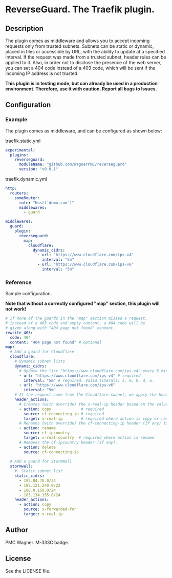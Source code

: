 # ReverseGuard. The Traefik plugin.
## Description
The plugin comes as middleware and allows you to accept incoming requests only from trusted subnets. Subnets can be static or dynamic, placed in files or accessible by URL, with the ability to update at a specified interval.
If the request was made from a trusted subnet, header rules can be applied to it. Also, in order not to disclose the presence of the web server, you can set a 404 code instead of a 403 code, which will be sent if the incoming IP address is not trusted.

__This plugin is in testing mode, but can already be used in a production environment. Therefore, use it with caution. Report all bugs to Issues.__

## Configuration
### Example
The plugin comes as middleware, and can be configured as shown below:

traefik.static.yml
```yaml
experimental:
  plugins:
    reverseguard:
      moduleName: "github.com/WagnerPMC/reverseguard"
      version: "v0.0.1"
```

traefik.dynamic.yml
```yaml
http:
  routers:
    someRouter:
      rule: "Host(`demo.com`)"
      middlewares:
        - guard

middlewares:
  guard:
    plugin:
      reverseguard:
        map:
          cloudflare:
            dynamic_cidrs:
              - url: "https://www.cloudflare.com/ips-v4"
                interval: "5m"
              - url: "https://www.cloudflare.com/ips-v6"
                interval: "5m"
```

### Reference

Sample configuration.

__Note that without a correctly configured "map" section, this plugin will not work!__

```yaml
# If none of the guards in the "map" section missed a request,
# instead of a 403 code and empty content, a 404 code will be
# given along with "404 page not found" content.
rewrite_403:
  code: 404
  content: "404 page not found" # optional
map:
  # Add a guard for Cloudflare
  cloudflare:
    # Dynamic subnet lists
    dynamic_cidrs:
      # Update the list "https://www.cloudflare.com/ips-v4" every 5 minutes.
      - url: "https://www.cloudflare.com/ips-v4" # required
        interval: "5m" # required. Valid literals: s, m, h, d, w.
      - url: "https://www.cloudflare.com/ips-v6"
        interval: "5m"
    # If the request came from the Cloudflare subnet, we apply the header rules:
    header_actions:
      # Creates (with override) the x-real-ip header based on the value of the cf-connecting-ip header (if any).
      - action: copy             # required
        source: cf-connecting-ip # required
        target: x-real-ip        # required where action is copy or rename
      # Renames (with override) the cf-connecting-ip header (if any) to x-real-ip.
      - action: rename
        source: cf-ipcountry
        target: x-real-country  # required where action is rename
      # Removes the cf-ipcountry header (if any).
      - action: delete
        source: cf-connecting-ip
        
  # Add a guard for StormWall
  stormwall:
    #  Static subnet list
    static_cidrs:
      - 193.84.78.0/24
      - 185.121.240.0/22
      - 188.0.150.0/24
      - 103.134.155.0/24
    header_actions:
      - action: copy
        source: x-forwarded-for
        target: x-real-ip
```

## Author
PMC Wagner. M-333C badge.

## License
See the LICENSE file.